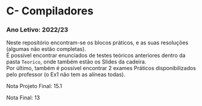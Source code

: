 # C- Compiladores
### Ano Letivo: 2022/23

Neste repositório encontram-se os blocos práticos, e as suas resoluções (algumas não estão completas). <br/> 
É possível encontrar enunciados de testes teóricos anteriores dentro da pasta `Teorico`, onde também estão os Slides da cadeira.<br/>
Por último, também é possível encontrar 2 exames Práticos disponibilizados pelo professor (o Ex1 não tem as alíneas todas).

Nota Projeto Final: 15.1 <br/>

Nota Final: 13

